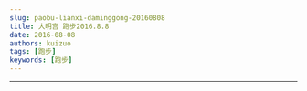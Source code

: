 ```yaml
---
slug: paobu-lianxi-daminggong-20160808
title: 大明宫 跑步2016.8.8
date: 2016-08-08
authors: kuizuo
tags: [跑步]
keywords: [跑步]
---
```

---

<!-- truncate -->
